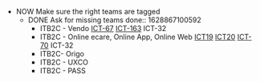 - NOW Make sure the right teams are tagged
	- DONE Ask for missing teams
	  done:: 1628867100592
		- ITB2C - Vendo [ICT-67](https://agile.corp.tele2.com/browse/ICT-67) [ICT-163](https://agile.corp.tele2.com/browse/ICT-163) ICT-32
		- ITB2C - Online ecare, Online App, Online Web [ICT19](https://agile.corp.tele2.com/browse/ICT-19) [ICT20](https://agile.corp.tele2.com/browse/ICT-20) [ICT-70](https://agile.corp.tele2.com/browse/ICT-70) ICT-32
		- ITB2C- Origo
		- ITB2C - UXCO
		- ITB2C - PASS